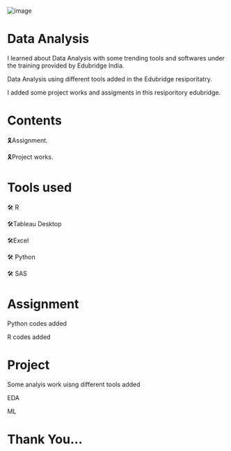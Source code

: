 ![image](https://user-images.githubusercontent.com/85162875/134797957-6ce01039-7385-47cb-af18-ecea51dfab08.png)

# Data Analysis

I learned about Data Analysis with some trending tools and softwares under the training provided by Edubridge India.

Data Analysis using different tools added in the Edubridge resiporitatry.

I added some project works and assigments in this resiporitory edubridge.

# Contents

 🎗Assignment.

 🎗Project works.

# Tools used

🛠 R

🛠Tableau Desktop

🛠Excel

🛠 Python

🛠 SAS 

# Assignment

Python codes added

R codes added

# Project

Some analyis work uisng different tools added

EDA 

ML

# Thank You...


